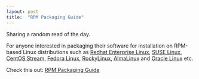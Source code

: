 ```yaml
---
layout: post
title:  "RPM Packaging Guide"
---
```


Sharing a random read of the day.

For anyone interested in packaging their software for installation on RPM-based
Linux distributions such as [Redhat Enterprise Linux][rhel], [SUSE Linux][suse],
[CentOS Stream][centos], [Fedora Linux][fedora], [RockyLinux][rocky], 
[AlmaLinux][alma] and [Oracle Linux][oracle] etc.

Check this out: [RPM Packaging Guide][rpm-packaging-guide]

[rhel]: https://www.redhat.com/en/technologies/linux-platforms/enterprise-linux
[suse]: https://www.suse.com/
[centos]: https://www.centos.org/centos-stream/
[fedora]: https://fedoraproject.org/
[rocky]: https://rockylinux.org/
[alma]: https://almalinux.org/
[oracle]: https://docs.oracle.com/en/operating-systems/oracle-linux/
[rpm-packaging-guide]: https://rpm-packaging-guide.github.io/
